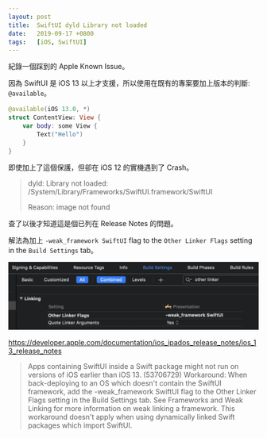 ```yaml
---
layout: post
title:  SwiftUI dyld Library not loaded
date:   2019-09-17 +0800
tags:   [iOS, SwiftUI]
---
```

紀錄一個踩到的 Apple Known Issue。

因為 SwiftUI 是 iOS 13 以上才支援，所以使用在既有的專案要加上版本的判斷: `@available`。

```swift
@available(iOS 13.0, *)
struct ContentView: View {
    var body: some View {
        Text("Hello")
    }
}
```

即使加上了這個保護，但卻在 iOS 12 的實機遇到了 Crash。

> dyld: Library not loaded: /System/Library/Frameworks/SwiftUI.framework/SwiftUI
>
> Reason: image not found

查了以後才知道這是個已列在 Release Notes 的問題。

解法為加上 `-weak_framework SwiftUI` flag to the `Other Linker Flags` setting in the `Build Settings` tab。

![](/assets/2019/SwiftUI-weak-framework.png)

<https://developer.apple.com/documentation/ios_ipados_release_notes/ios_13_release_notes>

> Apps containing SwiftUI inside a Swift package might not run on versions of iOS earlier than iOS 13. (53706729)
> Workaround: When back-deploying to an OS which doesn't contain the SwiftUI framework, add the -weak_framework SwiftUI flag to the Other Linker Flags setting in the Build Settings tab. See Frameworks and Weak Linking for more information on weak linking a framework. This workaround doesn't apply when using dynamically linked Swift packages which import SwiftUI.

